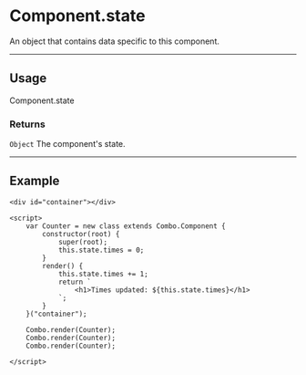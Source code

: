 # Component.state

An object that contains data specific to this component. 

----------------------------------------------------------------------

## Usage

Component.state

### Returns

`Object` The component's state.

----------------------------------------------------------------------

## Example

    <div id="container"></div>

    <script>
        var Counter = new class extends Combo.Component {
            constructor(root) {
                super(root);
                this.state.times = 0;
            }
            render() {
                this.state.times += 1;
                return `
                    <h1>Times updated: ${this.state.times}</h1>
                `;
            }
        }("container");

        Combo.render(Counter);
        Combo.render(Counter);
        Combo.render(Counter);
        
    </script>